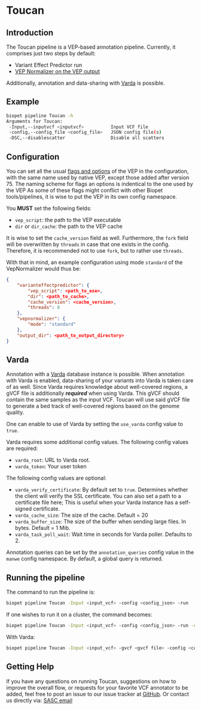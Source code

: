 Toucan
======

Introduction
-----------
The Toucan pipeline is a VEP-based annotation pipeline. 
Currently, it comprises just two steps by default:

* Variant Effect Predictor run
* [VEP Normalizer on the VEP output](../tools/VepNormalizer.md)

Additionally, annotation and data-sharing with [Varda](http://varda.readthedocs.org/en/latest/) is possible. 

Example
-----------

~~~~bash
biopet pipeline Toucan -h
Arguments for Toucan:
 -Input,--inputvcf <inputvcf>          Input VCF file
 -config,--config_file <config_file>   JSON config file(s)
 -DSC,--disablescatter                 Disable all scatters
~~~~

Configuration
-------------
You can set all the usual [flags and options](http://www.ensembl.org/info/docs/tools/vep/script/vep_options.html) of the VEP in the configuration,
with the same name used by native VEP, except those added after version 75.
The naming scheme for flags an options is indentical to the one used by the VEP
As some of these flags might conflict with other Biopet tools/pipelines, it is wise to put the VEP in its own config namespace.

You **MUST** set the following fields:

* `vep_script`: the path to the VEP executable
* `dir` or `dir_cache`: the path to the VEP cache

It is wise to set the `cache_version` field as well.
Furthermore, the `fork` field will be overwritten by `threads` in case that one exists in the config. 
Therefore, it is recommended not to use `fork`, but to rather use `threads`. 

With that in mind, an example configuration using mode `standard` of the VepNormalizer would thus be:

~~~ json
{
    "varianteffectpredictor": {
        "vep_script": <path_to_exe>,
        "dir": <path_to_cache>,
        "cache_version": <cache_version>,
        "threads": 8 
    },
    "vepnormalizer": {
        "mode": "standard"
    },
    "output_dir": <path_to_output_directory>
}
~~~

Varda
-----
Annotation with a [Varda](http://varda.readthedocs.org/en/latest/) database instance is possible.
When annotation with Varda is enabled, data-sharing of your variants into Varda is taken care of as well. 
Since Varda requires knowledge about well-covered regions, a gVCF file is additionally ***required*** when using Varda.
This gVCF should contain the same samples as the input VCF.
Toucan will use said gVCF file to generate a bed track of well-covered regions based on the genome quality.

One can enable to use of Varda by setting the `use_varda` config value to `true`. 

Varda requires some additional config values. The following config values are required:
  
  * `varda_root`: URL to Varda root. 
  * `varda_token`: Your user token
  
The following config values are optional: 

  * `varda_verify_certificate`: By default set to `true`. 
  Determines whether the client will verify the SSL certificate. 
  You can also set a path to a certificate file here; 
  This is useful when your Varda instance has a self-signed certificate. 
  * `varda_cache_size`: The size of the cache. Default = 20
  * `varda_buffer_size`: The size of the buffer when sending large files. In bytes. Default = 1 Mib.
  * `varda_task_poll_wait`: Wait time in seconds for Varda poller. Defaults to 2.
     
Annotation queries can be set by the `annotation_queries` config value in the `manwe` config namespace. 
By default, a global query is returned. 

Running the pipeline
---------------
The command to run the pipeline is:

~~~~ bash
biopet pipeline Toucan -Input <input_vcf> -config <config_json> -run
~~~~

If one wishes to run it on a cluster, the command becomes:

~~~~ bash
biopet pipeline Toucan -Input <input_vcf> -config <config_json> -run -qsub -jobParaEnv <PE>
~~~~

With Varda:

~~~~ bash
biopet pipeline Toucan -Input <input_vcf> -gvcf <gvcf file> -config <config_json> -run -qsub -jobParaEnv <PE> 
~~~~


## Getting Help

If you have any questions on running Toucan, suggestions on how to improve the overall flow, or requests for your favorite VCF annotator to be added, feel free to post an issue to our issue tracker at [GitHub](https://github.com/biopet/biopet).
Or contact us directly via: [SASC email](mailto:SASC@lumc.nl)